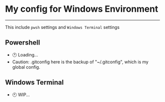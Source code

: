 # My config for Windows Environment
---
This include `pwsh` settings and `Windows Terminal` settings

## Powershell
- :clock1: Loading...
- Caution: .gitconfig here is the backup of "~/.gitconfig", which is my global config.

## Windows Terminal

- :clock10: WIP...
